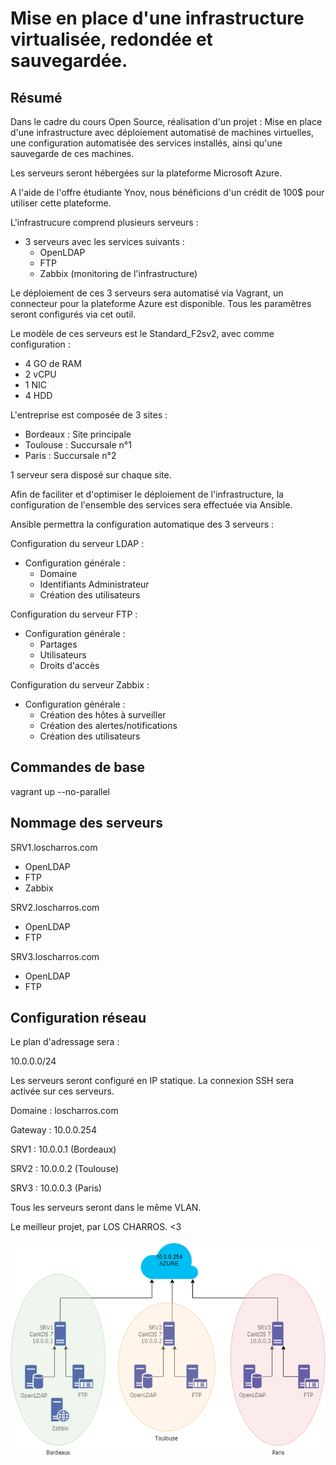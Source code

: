 # Mise en place d'une infrastructure virtualisée, redondée et sauvegardée.

## Résumé

Dans le cadre du cours Open Source, réalisation d'un projet :
Mise en place d'une infrastructure avec déploiement automatisé de machines virtuelles, une configuration automatisée des services installés, ainsi qu'une sauvegarde de ces machines.

Les serveurs seront hébergées sur la plateforme Microsoft Azure.

A l'aide de l'offre étudiante Ynov, nous bénéficions d'un crédit de 100$ pour utiliser cette plateforme.

L'infrastrucure comprend plusieurs serveurs : 

- 3 serveurs avec les services suivants :
  - OpenLDAP
  - FTP
  - Zabbix (monitoring de l'infrastructure)
  
Le déploiement de ces 3 serveurs sera automatisé via Vagrant, un connecteur pour la plateforme Azure est disponible. Tous les paramêtres seront configurés via cet outil.

Le modèle de ces serveurs est le Standard_F2sv2, avec comme configuration : 
  - 4 GO de RAM
  - 2 vCPU
  - 1 NIC
  - 4 HDD

L'entreprise est composée de 3 sites : 
  - Bordeaux : Site principale
  - Toulouse : Succursale n°1
  - Paris : Succursale n°2
  
  1 serveur sera disposé sur chaque site.

Afin de faciliter et d'optimiser le déploiement de l'infrastructure, la configuration de l'ensemble des services sera effectuée via Ansible.

Ansible permettra la configuration automatique des 3 serveurs : 

Configuration du serveur LDAP : 
  - Configuration générale :
    - Domaine
    - Identifiants Administrateur
    - Création des utilisateurs
    
Configuration du serveur FTP : 
  - Configuration générale :
    - Partages
    - Utilisateurs
    - Droits d'accès
    
Configuration du serveur Zabbix : 
  - Configuration générale :
    - Création des hôtes à surveiller
    - Création des alertes/notifications
    - Création des utilisateurs
    
## Commandes de base

vagrant up --no-parallel

## Nommage des serveurs

SRV1.loscharros.com
  - OpenLDAP
  - FTP
  - Zabbix
    
SRV2.loscharros.com
  - OpenLDAP
  - FTP
    
SRV3.loscharros.com
  - OpenLDAP
  - FTP

## Configuration réseau

Le plan d'adressage sera :

10.0.0.0/24 

Les serveurs seront configuré en IP statique.
La connexion SSH sera activée sur ces serveurs.

Domaine : loscharros.com 

Gateway : 10.0.0.254

SRV1 : 10.0.0.1 (Bordeaux)

SRV2 : 10.0.0.2 (Toulouse)

SRV3 : 10.0.0.3 (Paris)

Tous les serveurs seront dans le même VLAN.
    


Le meilleur projet, par LOS CHARROS. <3

![GitHub Logo](schemas_infra/los_infra.png)
